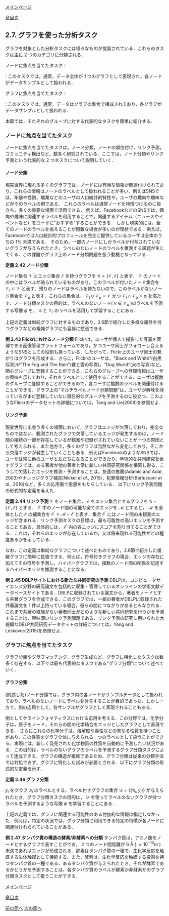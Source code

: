 [メインページ](../../index.markdown)

[章目次](./chap2.md)
## 2.7. グラフを使った分析タスク

グラフを対象とした分析タスクには様々なものが提案されている．これらのタスクは主に $2$ つのカテゴリに分類される．

ノードに焦点を当てたタスク：

:   このタスクでは，通常，データ全体が $1$ つのグラフとして表現され，各ノードがデータサンプルとして扱われる．

グラフに焦点を当てたタスク：

:   このタスクでは，通常，データはグラフの集合で構成されており，各グラフがデータサンプルとして扱われる．

本節では，それぞれのグループに対する代表的なタスクを簡単に紹介する．

### ノードに焦点を当てたタスク

ノードに焦点を当てたタスクは，ノード分類，ノードの順位付け，リンク予測，コミュニティ検出など，数多く研究されている．ここでは，ノード分類やリンク予測という代表的な $2$ つタスクについて説明していく．

#### ノード分類

現実世界に現れる多くのグラフでは，ノードには有用な情報が関連付けられており，これらの情報はノードのラベルとして扱われることが多い．例えばSNSでは，年齢や性別，職業などのユーザの人口統計的特性や，ユーザの趣向や趣味などがそのラベルの例である． これらのラベルは通常ノードを特徴づけるのに役立ち，多くの重要な場面で活用できる． 例えば，FacebookなどのSNSでは，趣向や趣味に関連するラベルを利用することで，関連するアイテム（ニュースやイベントなど）をユーザに"おすすめ"することができる． しかし現実的には，全てのノードのラベルを揃えることが困難な場合が多いのが現状である．例えば，Facebookでは人口統計的プロフィールを完全に提供しているユーザは全体のうちの $1\%$ 未満である． そのため，一部のノードにしかラベルが付与されていないグラフが与えられたとき，ラベルのないノードのラベルを推測する課題が生じてくる．この課題がグラフ上のノード分類問題を扱う動機となっている． 
<div class="definition">
 
<strong>定義 2.42 ノード分類</strong>


ノード集合 $\mathcal{V}$ とエッジ集合 $\mathcal{E}$ を持つグラフを $\mathcal{G} = \left\{\mathcal{V},\mathcal{E}\right\}$ と表す． $\mathcal{V}$ のノードの中にはラベルが貼られているものがあり，このラベルが付いたノード集合を $\mathcal{V}_l\subset\mathcal{V}$ と表す．残りのノードはラベルを持たないので，このラベルがないノード集合を $\mathcal{V}_u$ と表す．これらの集合は， $\mathcal{V}_l\cup\mathcal{V}_u = \mathcal{V}$ かつ $\mathcal{V}_l\cap\mathcal{V}_u = \emptyset$ を満たす．ノード分類タスクの目的は，ラベルのないノード( $v\in \mathcal{V}_u$ )のラベルを予測する写像 $\phi$ を， $\mathcal{G}$ と $\mathcal{V}_l$ のラベルを活用して学習することにある． 
</div>
 上記の定義は単純グラフに対するものであり，2.6節で紹介した多様な属性を持つグラフなどの複雑グラフにも容易に拡張できる． 
<div class="eg">
 
<strong>例 2.43 Flickrにおけるノード分類</strong>
 Flickrは，ユーザが個人で撮影した写真を管理できる画像管理プラットフォームであり，かつユーザ同士がフォローし合えるようなSNSとしての役割も担っている．したがって，Flickr上のユーザ同士の繋がりはグラフを形成する．さらに，Flickrのユーザは，"Black and White"(白黒写真)や"The Fog and The Rain"(霧と雲の写真)，"Dog World"(犬の写真)など，関心グループに登録することができる．これらのグループへの登録情報はユーザの興味を示しており，それをラベルとして使用することができる．ユーザは複数のグループに登録することができるので，各ユーザに複数のラベルを関連付けることができる．グラフ上の"マルチラベルノード分類問題"は，ユーザが興味を持っているがまだ登録していない潜在的なグループを予測するのに役立つ．このようなFlickrのデータセットの詳細については，Tang and Lie(2009)を参照せよ． 
</div>


#### リンク予測

現実世界に出会う多くの場面において，グラフはエッジが欠落しており，完全なものではない．観測されたグラフで欠落しているエッジが発生するのは，ノード間の接続の一部が存在しているが観測や記録がされていないことが一つの原因として考えられる．また他方で，多くのグラフは当然ながら変化しており，そこから欠落エッジが発生していくこともある．例えばFacebookのようなSNSでは，ユーザは常に他のユーザと友だちになることができたり，学術的な共同研究を表すグラフでは，ある著者が他の著者と常に新しい共同研究関係を構築し得る．こうして欠落したエッジを推測・予測することは，友達の推薦(Adamic and Adar, 2003)やナレッジグラフ補完(Nickel *et al*., 2015)，犯罪情報分析(Berlusconi *et al*., 2016)など，多くの応用面で恩恵をもたらしている． 以下にリンク予測問題の形式的な定義を与えた． 
<div class="definition">
 
<strong>定義 2.44 リンク予測</strong>
  $\mathcal{V}$ をノード集合， $\mathcal{E}$ をエッジ集合とするグラフを $\mathcal{G} = \left\{\mathcal{V},\mathcal{E}\right\}$ とする． $\mathcal{V}$ 中のノード間の可能な全てのエッジを $\mathcal{M}$ とすると， $\mathcal{M}$ を全体とした $\mathcal{E}$ の補集合を $\mathcal{E}^{\prime} = \mathcal{M} - \mathcal{E}$ と表す．集合 $\mathcal{E}^{\prime}$ にはノード間の未観測のエッジが含まれる．リンク予測タスクの目標は，最も可能性の高いエッジを予測することである．具体的には， $\mathcal{E}^{\prime}$ 内の各エッジにスコアを割り当てることができる．これは，それらのエッジが存在しているか，又は将来現れる可能性がどの程度あるかを示している． 
</div>
 なお，この定義は単純なグラフについて述べたものであり，2.6節で紹介した複雑グラフに簡単に拡張できる．例えば，符号付きグラフの場合，エッジの存在に加えてその符号を予測し，ハイパーグラフでは，複数のノード間の関係を記述するハイパーエッジを推測することになる． 
<div class="eg">
 
<strong>例 2.45 DBLPサイトにおける新たな共同研究の予測</strong>
 DBLPは，コンピュータサイエンス分野の研究論文を包括的に収集・管理しているオンラインの学術文献データベースサイトである．DBLPに収録されている論文から，著者をノードとする共著グラフを作成できる．このグラフでは，一組の著者がDBLPに収録された共著論文を $1$ 件以上持っている場合，彼らの間につながりがあるとみなされる．これまで共著の経験がない著者同士がどのような新しい共同研究を行うかを予測することは，興味深いリンク予測問題である．リンク予測の研究に用いられた大規模なDBLP共同研究データセットの詳細については，Yang and Leskovec(2015)を参照せよ． 
</div>


### グラフに焦点を当てたタスク

グラフ分類やグラフマッチング，グラフ生成など，グラフに特化したタスクは数多く存在する．以下では最も代表的なタスクである"グラフ分類"について述べていく．

#### グラフ分類

(前述した)ノード分類では，グラフ内の各ノードがサンプルデータとして扱われており，ラベルのないノードにラベルを付与することが目的であった．しかし一方で，別の応用として，各サンプルがグラフとして表現されることもある．

例としてケモインフォマティクスにおける応用を考える．この分野では，化学分子は，原子をノード，それらの間の化学結合をエッジとしたグラフとして表現できる． さらにこれらの化学分子は，溶解度や毒性などの異なる性質を持つことがあり，この性質をグラフ全体に与えられる一つのラベルとして扱うことができる．実際には，新しく発見された化学物質の性質を自動的に予測したい状況がある．この目的は，ラベルのないグラフのラベルを予測するグラフ分類タスクによって達成できる．グラフの構造が複雑であるため，グラフ分類は従来の分類手法では対処できず，グラフに特化した試みが必要とされる．以下にグラフ分類の形式的な定義を示す． 
<div class="definition">
 
<strong>定義 2.46 グラフ分類</strong>


 $y_i$ をグラフ $\mathcal{G}_i$ のラベルとする，ラベル付きグラフの集合 $\mathcal{D} = \left\{(\mathcal{G}_i, y_i)\right\}$ が与えられたとき，グラフ分類タスクの目的は， $\mathcal{D}$ を使ってラベルのないグラフが持つラベルを予測するような写像 $\phi$ を学習することにある． 
</div>
 上記の定義では，グラフに関連する可能性のある付加的な情報は指定しなかった．例えば，特定の状況では，グラフ分類に利用できる特定の特徴が各ノードに関連付けれられていることがある． 
<div class="eg">
 
<strong>例 2.47 タンパク質の構造の酵素/非酵素への分類</strong>
 タンパク質は，アミノ酸をノードとするグラフで表すことができ， $2$ つのノード間距離が $6$ Å ( $=10^{-10}\textrm{m}$ )未満であればエッジが形成される．酵素はタンパク質の一種で，生化学反応を触媒する生体触媒として機能する．また，酵素は，生化学反応を触媒する役割を持つタンパク質の一種である．あるタンパク質が与えられたとき，それが酵素であるかどうかを予測することは，各タンパク質のラベルが酵素か非酵素かのグラフ分類タスクとして扱うことができる． 
</div>



[メインページ](../../index.markdown)

[章目次](./chap2.md)

[前の節へ](./subsection_06.md) [次の節へ](./subsection_08.md)


